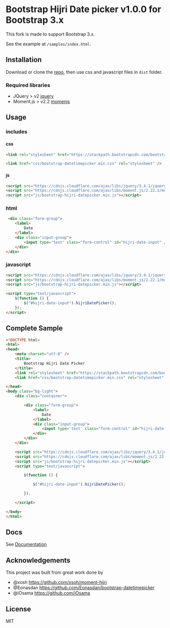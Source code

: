 # Bootstrap Hijri Date picker v1.0.0 for Bootstrap 3.x

This fork is made to support Bootstrap 3.x.

See the example at `/samples/index.html`.

## Installation

Download or clone the [repo](https://github.com/bitsnaps/bootstrap-hijri-datepicker), then use css and javascript files in `dist` folder.

### Required libraries
* JQuery >  v2 [jquery](https://jquery.com/)
* Moment.js > v2.2 [momenjs](https://momentjs.com/)

## Usage

### includes

#### css
```html
<link rel="stylesheet" href="https://stackpath.bootstrapcdn.com/bootstrap/3.3.7/css/bootstrap.min.css" />

<link href="css/bootstrap-datetimepicker.min.css" rel="stylesheet" />
```

#### js
```html
<script src="https://cdnjs.cloudflare.com/ajax/libs/jquery/3.4.1/jquery.min.js"></script>
<script src="https://cdnjs.cloudflare.com/ajax/libs/moment.js/2.22.1/moment.min.js"></script>
<script src="js/bootstrap-hijri-datepicker.min.js"></script>
```


### html

```html
 <div class="form-group">
    <label>
        Date
    </label>
    <div class="input-group">
        <input type='text' class="form-control" id="hijri-date-input" />
    </div>
</div>
```

### javascript
```html
<script src="https://cdnjs.cloudflare.com/ajax/libs/jquery/3.4.1/jquery.min.js"></script>
<script src="https://cdnjs.cloudflare.com/ajax/libs/moment.js/2.22.1/moment.min.js"></script>
<script src="js/bootstrap-hijri-datepicker.min.js"></script>

<script type="text/javascript">
    $(function () {
        $("#hijri-date-input").hijriDatePicker();
    });
</script>
```

## Complete Sample
```html
<!DOCTYPE html>
<html>
<head>
    <meta charset="utf-8" />
    <title>
        Bootstrap Hijri Date Picker
    </title>
    <link rel="stylesheet" href="https://stackpath.bootstrapcdn.com/bootstrap/3.3.7/css/bootstrap.min.css" />
    <link href="css/bootstrap-datetimepicker.min.css" rel="stylesheet" />

</head>
<body class="bg-light">
    <div class="container">

        <div class="form-group">
            <label>
                Date
            </label>
            <div class="input-group">
                <input type='text' class="form-control" id="hijri-date-input" />
            </div>
        </div>
    </div>

    <script src="https://cdnjs.cloudflare.com/ajax/libs/jquery/3.4.1/jquery.min.js"></script>
    <script src="https://cdnjs.cloudflare.com/ajax/libs/moment.js/2.22.1/moment.min.js"></script>
    <script src="js/bootstrap-hijri-datepicker.min.js"></script>
    <script type="text/javascript">

        $(function () {

            $("#hijri-date-input").hijriDatePicker();

        });

    </script>

</body>
</html>
```

## Docs

See  [Documentation](http://hijri-datepicker.azurewebsites.net/doc)

## Acknowledgements

This project was built from great work done by

* @xosh https://github.com/xsoh/moment-hijri
* @Eonasdan https://github.com/Eonasdan/bootstrap-datetimepicker
* @iOsama https://github.com/iOsama

## License
MIT
